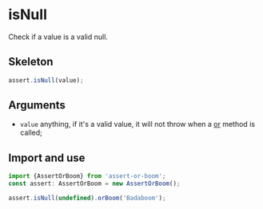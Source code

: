 # isNull

Check if a value is a valid null.

## Skeleton

```ts
assert.isNull(value);
```

## Arguments

- `value` anything, if it's a valid value, it will not throw when a [or](../or.md) method is called;

## Import and use

```ts
import {AssertOrBoom} from 'assert-or-boom';
const assert: AssertOrBoom = new AssertOrBoom();

assert.isNull(undefined).orBoom('Badaboom');
```
